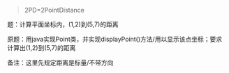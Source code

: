 > 2PD=2PointDistance

题：计算平面坐标内，(1,2)到(5,7)的距离

原题：用java实现Point类，并实现displayPoint()方法/用以显示该点坐标；要求计算出(1,2)到(5,7)的距离

备注：这里先规定距离是标量/不带方向
